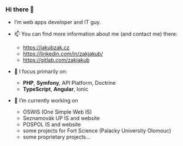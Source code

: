 ### Hi there 👋

- I’m web apps developer and IT guy. 


- 📫 You can find more information about me (and contact me) there:
  - https://jakubzak.cz
  - https://linkedin.com/in/zakjakub/
  - https://gitlab.com/zakjakub


- 🌱 I focus primarily on:
  - **PHP**, **Symfony**, API Platform, Doctrine
  - **TypeScript**, **Angular**, Ionic


- 🔭 I’m currently working on
  - OSWIS (One Simple Web IS)
  - Seznamovák UP IS and website
  - POSPOL IS and website
  - some projects for Fort Science (Palacky University Olomouc)
  - some proprietary projects...


<!--
**zakjakub/zakjakub** is a ✨ _special_ ✨ repository because its `README.md` (this file) appears on your GitHub profile.

Here are some ideas to get you started:

- 🔭 I’m currently working on ...
- 🌱 I’m currently learning ...
- 👯 I’m looking to collaborate on ...
- 🤔 I’m looking for help with ...
- 💬 Ask me about ...
- 📫 How to reach me: ...
- 😄 Pronouns: ...
- ⚡ Fun fact: ...
-->
